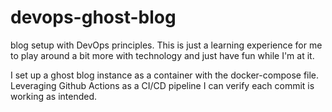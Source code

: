 # devops-ghost-blog
blog setup with DevOps principles.
This is just a learning experience for me to play around a bit more with technology and just have fun while I'm at it.

I set up a ghost blog instance as a container with the docker-compose file. Leveraging Github Actions as a CI/CD pipeline I can verify each commit is working as intended.
